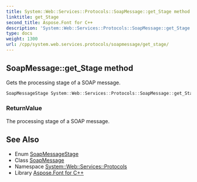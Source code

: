 ```yaml
---
title: System::Web::Services::Protocols::SoapMessage::get_Stage method
linktitle: get_Stage
second_title: Aspose.Font for C++
description: 'System::Web::Services::Protocols::SoapMessage::get_Stage method. Gets the processing stage of a SOAP message in C++.'
type: docs
weight: 1300
url: /cpp/system.web.services.protocols/soapmessage/get_stage/
---
```

## SoapMessage::get_Stage method


Gets the processing stage of a SOAP message.

```cpp
SoapMessageStage System::Web::Services::Protocols::SoapMessage::get_Stage()
```


### ReturnValue

The processing stage of a SOAP message.

## See Also

* Enum [SoapMessageStage](../../soapmessagestage/)
* Class [SoapMessage](../)
* Namespace [System::Web::Services::Protocols](../../)
* Library [Aspose.Font for C++](../../../)
